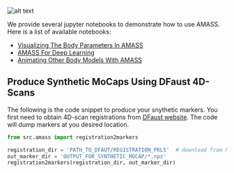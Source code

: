 ![alt text](https://amass.is.tue.mpg.de/uploads/ckeditor/pictures/1/teaser.gif "Columns left-to-right 
[Raw Mocap, Reconstructed Body, Rec. Body with Joints], Each row shouw the same data in different angle.")

We provide several jupyter notebooks to demonstrate how to use AMASS. 
Here is a list of available notebooks:

- [Visualizing The Body Parameters In AMASS](01-AMASS_Visualization.ipynb)
- [AMASS For Deep Learning](02-AMASS_DNN.ipynb)
- [Animating Other Body Models With AMASS](03-AMASS_Visualization_Advanced.ipynb)

## Produce Synthetic MoCaps Using DFaust 4D-Scans
The following is the code snippet to produce your snythetic markers.
You first need to obtain 4D-scan registrations from [DFaust website](http://dfaust.is.tue.mpg.de/downloads).
The code will dump markers at you desired location.

```python
from src.amass import registration2markers

registration_dir = 'PATH_TO_DFAUT/REGISTRATION_PKLS'  # download from http://dfaust.is.tue.mpg.de/downloads
out_marker_dir = 'OUTPUT_FOR_SYNTHETIC_MOCAP/*.npz'
registration2markers(registration_dir, out_marker_dir)

```